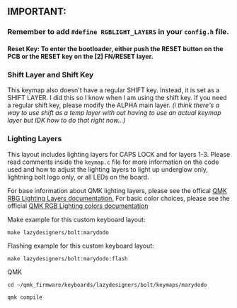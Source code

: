 ## IMPORTANT:

### Remember to add `#define RGBLIGHT_LAYERS` in your `config.h` file.

#### **Reset Key:** To enter the bootloader, either push the RESET button on the PCB or the RESET key on the [2] FN/RESET layer.

### Shift Layer and Shift Key

This keymap also doesn't have a regular SHIFT key. Instead, it is set as a SHIFT LAYER. I did this so I know when I am using the shift key. If you need a regular shift key, please modify the ALPHA main layer. *(i _think_ there's a way to use shift as a temp layer with out having to use an actual keymap layer but IDK how to do that right now...)*

### Lighting Layers
This layout includes lighting layers for CAPS LOCK and for layers 1-3. Please read comments inside the `keymap.c` file for more information on the code used and how to adjust the lighting layers to light up underglow only, lightning bolt logo only, or all LEDs on the board. 

For base information about QMK lighting layers, please see the offical [QMK RBG Lighting Layers documentation.](https://docs.qmk.fm/#/feature_rgblight?id=lighting-layers)
For basic color choices, please see the official [QMK RGB Lighting colors documentation](https://docs.qmk.fm/#/feature_rgblight?id=colors)


Make example for this custom keyboard layout:

    make lazydesigners/bolt:marydodo 

Flashing example for this custom keyboard layout:

    make lazydesigners/bolt:marydodo:flash

QMK

    cd ~/qmk_firmware/keyboards/lazydesigners/bolt/keymaps/marydodo 
    
    qmk compile
